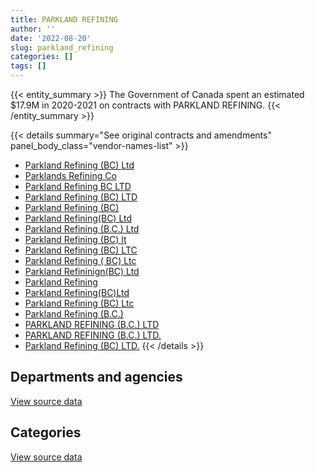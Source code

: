 ```yaml
---
title: PARKLAND REFINING
author: ''
date: '2022-08-20'
slug: parkland_refining
categories: []
tags: []
---
```


<script src="/rmarkdown-libs/htmlwidgets/htmlwidgets.js"></script>
<link href="/rmarkdown-libs/datatables-css/datatables-crosstalk.css" rel="stylesheet" />
<script src="/rmarkdown-libs/datatables-binding/datatables.js"></script>
<script src="/rmarkdown-libs/jquery/jquery-3.6.0.min.js"></script>
<link href="/rmarkdown-libs/dt-core-bootstrap/css/dataTables.bootstrap.min.css" rel="stylesheet" />
<link href="/rmarkdown-libs/dt-core-bootstrap/css/dataTables.bootstrap.extra.css" rel="stylesheet" />
<script src="/rmarkdown-libs/dt-core-bootstrap/js/jquery.dataTables.min.js"></script>
<script src="/rmarkdown-libs/dt-core-bootstrap/js/dataTables.bootstrap.min.js"></script>
<link href="/rmarkdown-libs/crosstalk/css/crosstalk.min.css" rel="stylesheet" />
<script src="/rmarkdown-libs/crosstalk/js/crosstalk.min.js"></script>
<script src="/rmarkdown-libs/htmlwidgets/htmlwidgets.js"></script>
<link href="/rmarkdown-libs/datatables-css/datatables-crosstalk.css" rel="stylesheet" />
<script src="/rmarkdown-libs/datatables-binding/datatables.js"></script>
<script src="/rmarkdown-libs/jquery/jquery-3.6.0.min.js"></script>
<link href="/rmarkdown-libs/dt-core-bootstrap/css/dataTables.bootstrap.min.css" rel="stylesheet" />
<link href="/rmarkdown-libs/dt-core-bootstrap/css/dataTables.bootstrap.extra.css" rel="stylesheet" />
<script src="/rmarkdown-libs/dt-core-bootstrap/js/jquery.dataTables.min.js"></script>
<script src="/rmarkdown-libs/dt-core-bootstrap/js/dataTables.bootstrap.min.js"></script>
<link href="/rmarkdown-libs/crosstalk/css/crosstalk.min.css" rel="stylesheet" />
<script src="/rmarkdown-libs/crosstalk/js/crosstalk.min.js"></script>

{{< entity_summary >}}
The Government of Canada spent an estimated \$17.9M in 2020-2021 on contracts with PARKLAND REFINING.
{{< /entity_summary >}}

{{< details summary="See original contracts and amendments" panel_body_class="vendor-names-list" >}}
- [Parkland Refining (BC) Ltd](https://search.open.canada.ca/en/ct/?sort=contract_value_f%20desc&page=1&search_text=%22Parkland%20Refining%20%28BC%29%20Ltd%22)
- [Parklands Refining Co](https://search.open.canada.ca/en/ct/?sort=contract_value_f%20desc&page=1&search_text=%22Parklands%20Refining%20Co%22)
- [Parkland Refining BC LTD](https://search.open.canada.ca/en/ct/?sort=contract_value_f%20desc&page=1&search_text=%22Parkland%20Refining%20BC%20LTD%22)
- [Parkland Refining (BC) LTD](https://search.open.canada.ca/en/ct/?sort=contract_value_f%20desc&page=1&search_text=%22Parkland%20Refining%20%28BC%29%20LTD%22)
- [Parkland Refining (BC)](https://search.open.canada.ca/en/ct/?sort=contract_value_f%20desc&page=1&search_text=%22Parkland%20Refining%20%28BC%29%22)
- [Parkland Refining(BC) Ltd](https://search.open.canada.ca/en/ct/?sort=contract_value_f%20desc&page=1&search_text=%22Parkland%20Refining%28BC%29%20Ltd%22)
- [Parkland Refining (B.C.) Ltd](https://search.open.canada.ca/en/ct/?sort=contract_value_f%20desc&page=1&search_text=%22Parkland%20Refining%20%28B.C.%29%20Ltd%22)
- [Parkland Refining (BC) lt](https://search.open.canada.ca/en/ct/?sort=contract_value_f%20desc&page=1&search_text=%22Parkland%20Refining%20%28BC%29%20lt%22)
- [Parkland Refining (BC) LTC](https://search.open.canada.ca/en/ct/?sort=contract_value_f%20desc&page=1&search_text=%22Parkland%20Refining%20%28BC%29%20LTC%22)
- [Parkland Refining ( BC) Ltc](https://search.open.canada.ca/en/ct/?sort=contract_value_f%20desc&page=1&search_text=%22Parkland%20Refining%20%28%20BC%29%20Ltc%22)
- [Parkland Refininign(BC) Ltd](https://search.open.canada.ca/en/ct/?sort=contract_value_f%20desc&page=1&search_text=%22Parkland%20Refininign%28BC%29%20Ltd%22)
- [Parkland Refining](https://search.open.canada.ca/en/ct/?sort=contract_value_f%20desc&page=1&search_text=%22Parkland%20Refining%22)
- [Parkland Refining(BC)Ltd](https://search.open.canada.ca/en/ct/?sort=contract_value_f%20desc&page=1&search_text=%22Parkland%20Refining%28BC%29Ltd%22)
- [Parkland Refining (BC) Ltc](https://search.open.canada.ca/en/ct/?sort=contract_value_f%20desc&page=1&search_text=%22Parkland%20Refining%20%28BC%29%20Ltc%22)
- [Parkland Refining (B.C.)](https://search.open.canada.ca/en/ct/?sort=contract_value_f%20desc&page=1&search_text=%22Parkland%20Refining%20%28B.C.%29%22)
- [PARKLAND REFINING (B.C.) LTD](https://search.open.canada.ca/en/ct/?sort=contract_value_f%20desc&page=1&search_text=%22PARKLAND%20REFINING%20%28B.C.%29%20LTD%22)
- [PARKLAND REFINING (B.C.) LTD.](https://search.open.canada.ca/en/ct/?sort=contract_value_f%20desc&page=1&search_text=%22PARKLAND%20REFINING%20%28B.C.%29%20LTD.%22)
- [Parkland Refining (BC) LTD.](https://search.open.canada.ca/en/ct/?sort=contract_value_f%20desc&page=1&search_text=%22Parkland%20Refining%20%28BC%29%20LTD.%22)
{{< /details >}}

## Departments and agencies

<div id="htmlwidget-1" style="width:100%;height:auto;" class="datatables html-widget"></div>
<script type="application/json" data-for="htmlwidget-1">{"x":{"style":"bootstrap","filter":"none","vertical":false,"data":[["<a href=\"/departments/dfo-mpo/\">Fisheries and Oceans Canada<\/a>","<a href=\"/departments/dnd-mdn/\">National Defence<\/a>","<a href=\"/departments/pc/\">Parks Canada<\/a>"],[3392832.36,6003632.88,null],[9567100.78,34779542.29,46336.78],[16977435.96,10463985.41,10218.82],[11712582.78,6146440.49,null]],"container":"<table class=\"table table-striped table-hover row-border order-column display\">\n  <thead>\n    <tr>\n      <th>Department<\/th>\n      <th>2017-2018<\/th>\n      <th>2018-2019<\/th>\n      <th>2019-2020<\/th>\n      <th>2020-2021<\/th>\n    <\/tr>\n  <\/thead>\n<\/table>","options":{"order":[[4,"desc"]],"pageLength":10,"autoWidth":true,"columnDefs":[{"targets":1,"render":"function(data, type, row, meta) {\n    return type !== 'display' ? data : DTWidget.formatCurrency(data, \"$\", 2, 3, \",\", \".\", true, null);\n  }"},{"targets":2,"render":"function(data, type, row, meta) {\n    return type !== 'display' ? data : DTWidget.formatCurrency(data, \"$\", 2, 3, \",\", \".\", true, null);\n  }"},{"targets":3,"render":"function(data, type, row, meta) {\n    return type !== 'display' ? data : DTWidget.formatCurrency(data, \"$\", 2, 3, \",\", \".\", true, null);\n  }"},{"targets":4,"render":"function(data, type, row, meta) {\n    return type !== 'display' ? data : DTWidget.formatCurrency(data, \"$\", 2, 3, \",\", \".\", true, null);\n  }"},{"width":"16%","targets":[1,2,3,4]},{"className":"dt-right","targets":[1,2,3,4]}],"orderClasses":false}},"evals":["options.columnDefs.0.render","options.columnDefs.1.render","options.columnDefs.2.render","options.columnDefs.3.render"],"jsHooks":[]}</script>
<p class="text-right">
<a href="https://github.com/GoC-Spending/contracts-data/tree/main/data/out/vendors/parkland_refining/summary_by_fiscal_year_by_department.csv" class="source-data-link btn btn-link">View source data</a>
</p>

## Categories

<div id="htmlwidget-2" style="width:100%;height:auto;" class="datatables html-widget"></div>
<script type="application/json" data-for="htmlwidget-2">{"x":{"style":"bootstrap","filter":"none","vertical":false,"data":[["<a href=\"/categories/11_defence/\">Defence<\/a>","<a href=\"/categories/5_transportation_and_logistics/\">Transportation and logistics<\/a>","<a href=\"/categories/6_industrial_products_and_services/\">Industrial products and services<\/a>"],[6003632.88,3392832.36,null],[34779542.29,9613437.56,null],[10463985.41,16977435.96,10218.82],[6146440.49,11712582.78,null]],"container":"<table class=\"table table-striped table-hover row-border order-column display\">\n  <thead>\n    <tr>\n      <th>Category<\/th>\n      <th>2017-2018<\/th>\n      <th>2018-2019<\/th>\n      <th>2019-2020<\/th>\n      <th>2020-2021<\/th>\n    <\/tr>\n  <\/thead>\n<\/table>","options":{"order":[[4,"desc"]],"dom":"t","pageLength":30,"autoWidth":true,"columnDefs":[{"targets":1,"render":"function(data, type, row, meta) {\n    return type !== 'display' ? data : DTWidget.formatCurrency(data, \"$\", 2, 3, \",\", \".\", true, null);\n  }"},{"targets":2,"render":"function(data, type, row, meta) {\n    return type !== 'display' ? data : DTWidget.formatCurrency(data, \"$\", 2, 3, \",\", \".\", true, null);\n  }"},{"targets":3,"render":"function(data, type, row, meta) {\n    return type !== 'display' ? data : DTWidget.formatCurrency(data, \"$\", 2, 3, \",\", \".\", true, null);\n  }"},{"targets":4,"render":"function(data, type, row, meta) {\n    return type !== 'display' ? data : DTWidget.formatCurrency(data, \"$\", 2, 3, \",\", \".\", true, null);\n  }"},{"width":"16%","targets":[1,2,3,4]},{"className":"dt-right","targets":[1,2,3,4]}],"orderClasses":false,"lengthMenu":[10,25,30,50,100]}},"evals":["options.columnDefs.0.render","options.columnDefs.1.render","options.columnDefs.2.render","options.columnDefs.3.render"],"jsHooks":[]}</script>
<p class="text-right">
<a href="https://github.com/GoC-Spending/contracts-data/tree/main/data/out/vendors/parkland_refining/summary_by_fiscal_year_by_category.csv" class="source-data-link btn btn-link">View source data</a>
</p>
